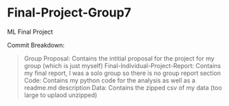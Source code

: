 # Final-Project-Group7
ML Final Project

Commit Breakdown:
  >Group Proposal: Contains the intitial proposal for the project for my group (which is just myself)
  >Final-Individual-Project-Report: Contains my final report, I was a solo group so there is no group report section
  >Code: Contains my python code for the analysis as well as a readme.md description
  >Data: Contains the zipped csv of my data (too large to uplaod unzipped)
